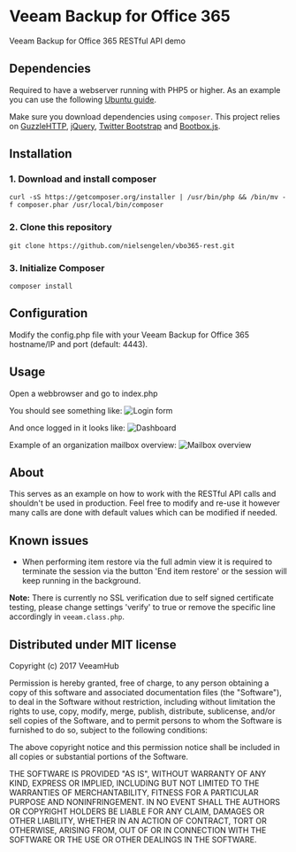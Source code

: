 Veeam Backup for Office 365
==================

Veeam Backup for Office 365 RESTful API demo

## Dependencies
Required to have a webserver running with PHP5 or higher. As an example you can use the following [Ubuntu guide](https://www.linode.com/docs/web-servers/lamp/install-lamp-stack-on-ubuntu-16-04).

Make sure you download dependencies using `composer`. This project relies on [GuzzleHTTP](https://github.com/guzzle/guzzle), [jQuery](https://jquery.com/), [Twitter Bootstrap](http://getbootstrap.com/) and [Bootbox.js](http://bootboxjs.com/).

## Installation
### 1. Download and install composer
    curl -sS https://getcomposer.org/installer | /usr/bin/php && /bin/mv -f composer.phar /usr/local/bin/composer

### 2. Clone this repository
    git clone https://github.com/nielsengelen/vbo365-rest.git

### 3. Initialize Composer
    composer install

## Configuration
Modify the config.php file with your Veeam Backup for Office 365 hostname/IP and port (default: 4443).

## Usage
Open a webbrowser and go to index.php

You should see something like:
![Login form](http://foonet.be/img/VBO-REST01.png)

And once logged in it looks like:
![Dashboard](http://foonet.be/img/VBO-REST02.png)

Example of an organization mailbox overview:
![Mailbox overview](http://foonet.be/img/VBO-REST03.png)

## About
This serves as an example on how to work with the RESTful API calls and shouldn't be used in production. Feel free to modify and re-use it however many calls are done with default values which can be modified if needed.

## Known issues
* When performing item restore via the full admin view it is required to terminate the session via the button 'End item restore' or the session will keep running in the background.

**Note:** There is currently no SSL verification due to self signed certificate testing, please change settings 'verify' to true or remove the specific line accordingly in `veeam.class.php`.


## Distributed under MIT license
Copyright (c) 2017 VeeamHub

Permission is hereby granted, free of charge, to any person obtaining a copy of this software and associated documentation files (the "Software"), to deal in the Software without restriction, including without limitation the rights to use, copy, modify, merge, publish, distribute, sublicense, and/or sell copies of the Software, and to permit persons to whom the Software is furnished to do so, subject to the following conditions:

The above copyright notice and this permission notice shall be included in all copies or substantial portions of the Software.

THE SOFTWARE IS PROVIDED "AS IS", WITHOUT WARRANTY OF ANY KIND, EXPRESS OR IMPLIED, INCLUDING BUT NOT LIMITED TO THE WARRANTIES OF MERCHANTABILITY, FITNESS FOR A PARTICULAR PURPOSE AND NONINFRINGEMENT. IN NO EVENT SHALL THE AUTHORS OR COPYRIGHT HOLDERS BE LIABLE FOR ANY CLAIM, DAMAGES OR OTHER LIABILITY, WHETHER IN AN ACTION OF CONTRACT, TORT OR OTHERWISE, ARISING FROM, OUT OF OR IN CONNECTION WITH THE SOFTWARE OR THE USE OR OTHER DEALINGS IN THE SOFTWARE.
